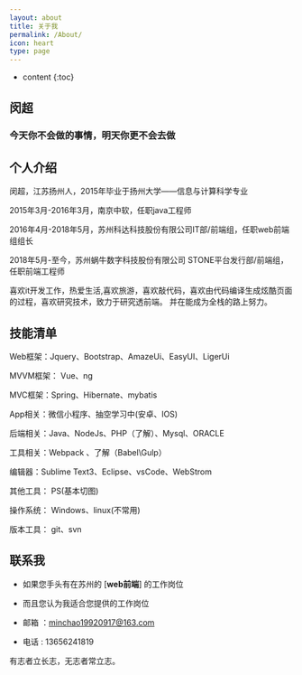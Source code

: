 ```yaml
---
layout: about
title: 关于我
permalink: /About/
icon: heart
type: page
---
```


* content
{:toc}

## 	闵超  

###  今天你不会做的事情，明天你更不会去做

## 	个人介绍

闵超，江苏扬州人，2015年毕业于扬州大学——信息与计算科学专业

2015年3月-2016年3月，南京中软，任职java工程师

2016年4月-2018年5月，苏州科达科技股份有限公司IT部/前端组，任职web前端组组长

2018年5月-至今，苏州蜗牛数字科技股份有限公司 STONE平台发行部/前端组，任职前端工程师

喜欢it开发工作，热爱生活,喜欢旅游，喜欢敲代码，喜欢由代码编译生成炫酷页面的过程，喜欢研究技术，致力于研究透前端。
并在能成为全栈的路上努力。

## 	技能清单

Web框架：Jquery、Bootstrap、AmazeUi、EasyUI、LigerUi

MVVM框架： Vue、ng

MVC框架：Spring、Hibernate、mybatis

App相关：微信小程序、抽空学习中(安卓、IOS)

后端相关：Java、NodeJs、PHP（了解）、Mysql、ORACLE

工具相关：Webpack 、了解（Babel\Gulp）

编辑器：Sublime Text3、Eclipse、vsCode、WebStrom

其他工具：	PS(基本切图)

操作系统：	Windows、linux(不常用)

版本工具：	git、svn

## 	联系我

-	如果您手头有在苏州的 [**web前端**] 的工作岗位

-	而且您认为我适合您提供的工作岗位

-	邮箱 ：minchao19920917@163.com

-	电话 : 13656241819	




有志者立长志，无志者常立志。
<!-- UY BEGIN -->
<div id="uyan_frame"></div>
<script type="text/javascript" src="http://v2.uyan.cc/code/uyan.js"></script>
<!-- UY END -->